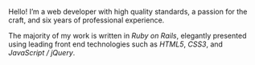 Hello! I’m a web developer with high quality standards, a passion for the craft, and six years of professional experience.

The majority of my work is written in *Ruby on Rails*, elegantly presented using leading front end technologies such as *HTML5*, *CSS3*, and *JavaScript / jQuery*.
